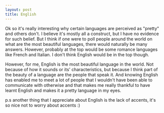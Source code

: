 ```yaml
---
layout: post
title: English
---
```


Ok so it's really interesting why certain languages are perceived as "pretty" and others don't. I believe it's mostly all a construct, but I have no evidence for such belief. But I think if one were to poll people around the world on what are the most beautiful languages, there would naturally be many answers. However, probably at the top would be some romance languages like French and Italian. I don't think English would be in the top though.

However, for me, English is the most beautiful language in the world. Not because of how it sounds or its' characteristics, but because I think part of the beauty of a language are the people that speak it. And knowing English has enabled me to meet a lot of people that I wouldn't have been able to communicate with otherwise and that makes me really thankful to have learnt English and makes it a pretty language in my eyes.

p.s another thing that I appreciate about English is the lack of accents, it's so nice not to worry about accents :)
